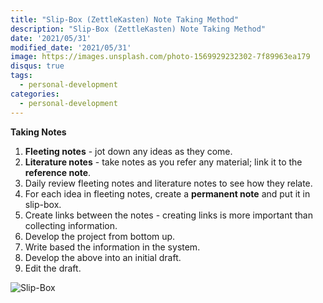 ```yaml
---
title: "Slip-Box (ZettleKasten) Note Taking Method"
description: "Slip-Box (ZettleKasten) Note Taking Method"
date: '2021/05/31'
modified_date: '2021/05/31'
image: https://images.unsplash.com/photo-1569929232302-7f89963ea179
disqus: true
tags:
  - personal-development
categories:
  - personal-development
---
```


**Taking Notes**

1. **Fleeting notes** - jot down any ideas as they come.
2. **Literature notes** - take notes as you refer any material; link it to the **reference note**.
3. Daily review fleeting notes and literature notes to see how they relate. 
4. For each idea in fleeting notes, create a **permanent note** and put it in slip-box.
5. Create links between the notes - creating links is more important than collecting information.
6. Develop the project from bottom up.
7. Write based the information in the system.
8. Develop the above into an initial draft.
9. Edit the draft.

![Slip-Box](@@baseUrl@@/assets/images/2021-05-31-slip-box-note-taking/slip-box.png)
